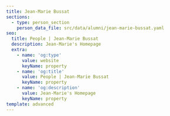 ```yaml
---
title: Jean-Marie Bussat
sections:
  - type: person_section
    person_data_file: src/data/alumni/jean-marie-bussat.yaml
seo:
  title: People | Jean-Marie Bussat
  description: Jean-Marie's Homepage
  extra:
    - name: 'og:type'
      value: website
      keyName: property
    - name: 'og:title'
      value: People | Jean-Marie Bussat
      keyName: property
    - name: 'og:description'
      value: Jean-Marie's Homepage
      keyName: property
template: advanced
---
```

